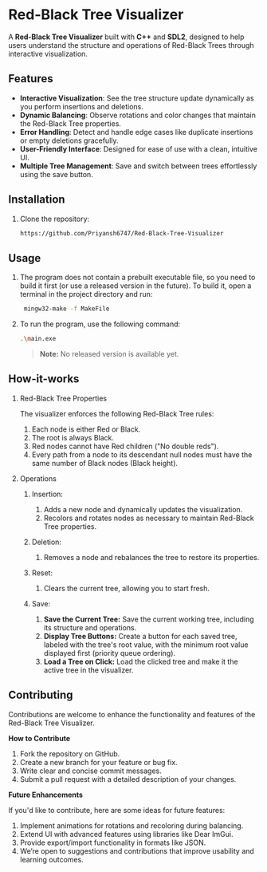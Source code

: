 # Red-Black Tree Visualizer

A **Red-Black Tree Visualizer** built with **C++** and **SDL2**, designed to help users understand the structure and operations of Red-Black Trees through interactive visualization.

## Features

- **Interactive Visualization**: See the tree structure update dynamically as you perform insertions and deletions.
- **Dynamic Balancing**: Observe rotations and color changes that maintain the Red-Black Tree properties.
- **Error Handling**: Detect and handle edge cases like duplicate insertions or empty deletions gracefully.
- **User-Friendly Interface**: Designed for ease of use with a clean, intuitive UI.
- **Multiple Tree Management**: Save and switch between trees effortlessly using the save button.

## Installation

1. Clone the repository:
   ```bash  
   https://github.com/Priyansh6747/Red-Black-Tree-Visualizer
   ```

## Usage

1. The program does not contain a prebuilt executable file, so you need to build it first (or use a released version in the future).
   To build it, open a terminal in the project directory and run:
   ```bash
    mingw32-make -f MakeFile
    ```
2. To run the program, use the following command:
    ```bash
    .\main.exe    
    ```

   > **Note:** No released version is available yet.

## How-it-works

1. Red-Black Tree Properties

    The visualizer enforces the following Red-Black Tree rules:

   1. Each node is either Red or Black.
   2. The root is always Black.
   3. Red nodes cannot have Red children ("No double reds").
   4. Every path from a node to its descendant null nodes
      must have the same number of Black nodes (Black height).

2. Operations
   1. Insertion:
   
      1. Adds a new node and dynamically updates the visualization. 
      2. Recolors and rotates nodes as necessary to maintain Red-Black Tree properties.
   2. Deletion: 
      1. Removes a node and rebalances the tree to restore its properties.
   3. Reset: 
      1. Clears the current tree, allowing you to start fresh.
   4. Save:
      1. **Save the Current Tree:** Save the current working tree, including its structure and operations.
      2. **Display Tree Buttons:** Create a button for each saved tree, labeled with the tree's root value,
      with the minimum root value displayed first (priority queue ordering).
      3. **Load a Tree on Click:** Load the clicked tree and make it the active tree in the visualizer.
## Contributing

Contributions are welcome to enhance the functionality and features of the Red-Black Tree Visualizer.

**How to Contribute**

1. Fork the repository on GitHub.
2. Create a new branch for your feature or bug fix.
3. Write clear and concise commit messages.
4. Submit a pull request with a detailed description of your changes.


**Future Enhancements**

If you'd like to contribute, here are some ideas for future features:

1. Implement animations for rotations and recoloring during balancing.
2. Extend UI with advanced features using libraries like Dear ImGui.
3. Provide export/import functionality in formats like JSON.
4. We’re open to suggestions and contributions that improve usability and learning outcomes.
